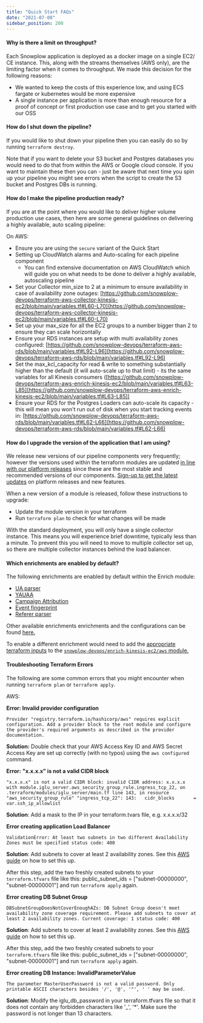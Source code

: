 ```yaml
---
title: "Quick Start FAQs"
date: "2021-07-08"
sidebar_position: 200
---
```


#### Why is there a limit on throughput? 

Each Snowplow application is deployed as a docker image on a single EC2/ CE instance. This, along with the streams themselves (AWS only), are the limiting factor when it comes to throughput. We made this decision for the following reasons:

- We wanted to keep the costs of this experience low, and using ECS fargate or kubernetes would be more expensive 
- A single instance per application is more than enough resource for a proof of concept or first production use case and to get you started with our OSS

#### How do I shut down the pipeline?

If you would like to shut down your pipeline then you can easily do so by running `terraform destroy`.

Note that if you want to delete your S3 bucket and Postgres databases you would need to do that from within the AWS or Google cloud console. If you want to maintain these then you can - just be aware that next time you spin up your pipeline you might see errors when the script to create the S3 bucket and Postgres DBs is running.

#### How do I make the pipeline production ready?

If you are at the point where you would like to deliver higher volume production use cases, then here are some general guidelines on delivering a highly available, auto scaling pipeline:

On AWS:

- Ensure you are using the `secure` variant of the Quick Start
- Setting up CloudWatch alarms and Auto-scaling for each pipeline component
    - You can find extensive documentation on AWS CloudWatch which will guide you on what needs to be done to deliver a highly available, autoscaling pipeline
- Set your Collector min\_size to 2 at a minimum to ensure availability in case of availability zone outages: [https://github.com/snowplow-devops/terraform-aws-collector-kinesis-ec2/blob/main/variables.tf#L60-L70](https://github.com/snowplow-devops/terraform-aws-collector-kinesis-ec2/blob/main/variables.tf#L60-L70)
- Set up your max\_size for all the EC2 groups to a number bigger than 2 to ensure they can scale horizontally
- Ensure your RDS instances are setup with multi availability zones configured: [https://github.com/snowplow-devops/terraform-aws-rds/blob/main/variables.tf#L92-L96](https://github.com/snowplow-devops/terraform-aws-rds/blob/main/variables.tf#L92-L96)
- Set the max\_kcl\_capacity for read & write to something substantially higher than the default (it will auto-scale up to that limit) - its the same variables for all Kinesis consumers ([https://github.com/snowplow-devops/terraform-aws-enrich-kinesis-ec2/blob/main/variables.tf#L63-L85](https://github.com/snowplow-devops/terraform-aws-enrich-kinesis-ec2/blob/main/variables.tf#L63-L85))
- Ensure your RDS for the Postgres Loaders can auto-scale its capacity - this will mean you won't run out of disk when you start tracking events in: [https://github.com/snowplow-devops/terraform-aws-rds/blob/main/variables.tf#L62-L66](https://github.com/snowplow-devops/terraform-aws-rds/blob/main/variables.tf#L62-L66)

#### How do I upgrade the version of the application that I am using?

We release new versions of our pipeline components very frequently; however the versions used within the terraform modules are updated [in line with our platform releases](https://snowplowanalytics.com/blog/2021/04/29/introducing-snowplow-21-04-pennine-alps/) since these are the most stable and recommended versions of our components. [Sign-up to get the latest updates](https://go.snowplowanalytics.com/get-snowplow-technology-updates) on platform releases and new features.  

When a new version of a module is released, follow these instructions to upgrade: 

- Update the module version in your terraform
- Run `terraform plan` to check for what changes will be made

With the standard deployment, you will only have a single collector instance. This means you will experience brief downtime, typically less than a minute. To prevent this you will need to move to multiple collector set up, so there are multiple collector instances behind the load balancer.

#### Which enrichments are enabled by default?

The following enrichments are enabled by default within the Enrich module:

- [UA parser](/docs/enriching-your-data/available-enrichments/ua-parser-enrichment/index.md)
- [YAUAA](/docs/enriching-your-data/available-enrichments/yauaa-enrichment/index.md) 
- [Campaign Attribution](/docs/enriching-your-data/available-enrichments/campaign-attribution-enrichment/index.md)
- [Event fingerprint](/docs/enriching-your-data/available-enrichments/event-fingerprint-enrichment/index.md) 
- [Referer parser](/docs/enriching-your-data/available-enrichments/referrer-parser-enrichment/index.md)

Other available enrichments enrichments and the configurations can be found [here.](/docs/enriching-your-data/available-enrichments/index.md)

To enable a different enrichment would need to add the [appropriate terraform inputs](https://registry.terraform.io/modules/snowplow-devops/enrich-kinesis-ec2/aws/latest?tab=inputs) to the [`snowplow-devops/enrich-kinesis-ec2/aws` module.](https://github.com/snowplow/quickstart-examples/blob/main/terraform/aws/pipeline/default/main.tf#L111-L139)

#### Troubleshooting Terraform Errors

The following are some common errors that you might encounter when running `terraform plan` or `terraform apply`.

AWS:

**Error: Invalid provider configuration**

`Provider "registry.terraform.io/hashicorp/aws" requires explicit configuration. Add a provider block to the root module and configure the provider's required arguments as described in the provider documentation.`

**Solution:** Double check that your AWS Access Key ID and AWS Secret Access Key are set up correctly (with no typos) using the `aws configured` command.

**Error:** **"x.x.x.x" is not a valid CIDR block**

`"x.x.x.x" is not a valid CIDR block: invalid CIDR address: x.x.x.x with module.iglu_server.aws_security_group_rule.ingress_tcp_22, on .terraform/modules/iglu_server/main.tf line 143, in resource "aws_security_group_rule" "ingress_tcp_22": 143:   cidr_blocks       = var.ssh_ip_allowlist`

**Solution**: Add a mask to the IP in your terraform.tvars file, e.g. x.x.x.x/32

**Error creating application Load Balancer**

`ValidationError: At least two subnets in two different Availability Zones must be specified status code: 400`

**Solution**: Add subnets to cover at least 2 availability zones. See this [AWS guide](https://docs.aws.amazon.com/AmazonECS/latest/developerguide/create-public-private-vpc.html) on how to set this up.

After this step, add the two freshly created subnets to your `terraform.tfvars` file like this: public\_subnet\_ids = \["subnet-00000000", "subnet-00000001"\] and run `terraform apply` again.

**Error creating DB Subnet Group**

`DBSubnetGroupDoesNotCoverEnoughAZs: DB Subnet Group doesn't meet availability zone coverage requirement. Please add subnets to cover at least 2 availability zones. Current coverage: 1 status code: 400`

**Solution**: Add subnets to cover at least 2 availability zones. See this [AWS guide](https://docs.aws.amazon.com/AmazonECS/latest/developerguide/create-public-private-vpc.html) on how to set this up.

After this step, add the two freshly created subnets to your `terraform.tfvars` file like this: public\_subnet\_ids = \["subnet-00000000", "subnet-00000001"\] and run `terraform apply` again. 

**Error creating DB Instance: InvalidParameterValue**

`The parameter MasterUserPassword is not a valid password. Only printable ASCII characters besides '/', '@', '"', ' ' may be used.`

**Solution**: Modify the iglu\_db\_password in your terraform.tfvars file so that it does not contain any forbidden characters like '\_', '\*'. Make sure the password is not longer than 13 characters.
